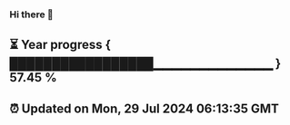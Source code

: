 ### Hi there 👋
⏳ Year progress { █████████████████▁▁▁▁▁▁▁▁▁▁▁▁▁ } 57.45 %
---
⏰ Updated on Mon, 29 Jul 2024 06:13:35 GMT
---
